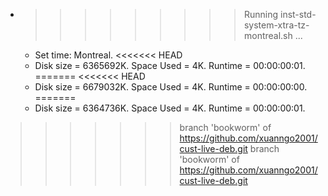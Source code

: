 * >>>>>>>>> Running inst-std-system-xtra-tz-montreal.sh ...
  * Set time: Montreal.
<<<<<<< HEAD
  * Disk size = 6365692K. Space Used = 4K. Runtime = 00:00:00:01.
=======
<<<<<<< HEAD
  * Disk size = 6679032K. Space Used = 4K. Runtime = 00:00:00:00.
=======
  * Disk size = 6364736K. Space Used = 4K. Runtime = 00:00:00:01.
>>>>>>> branch 'bookworm' of https://github.com/xuanngo2001/cust-live-deb.git
>>>>>>> branch 'bookworm' of https://github.com/xuanngo2001/cust-live-deb.git

